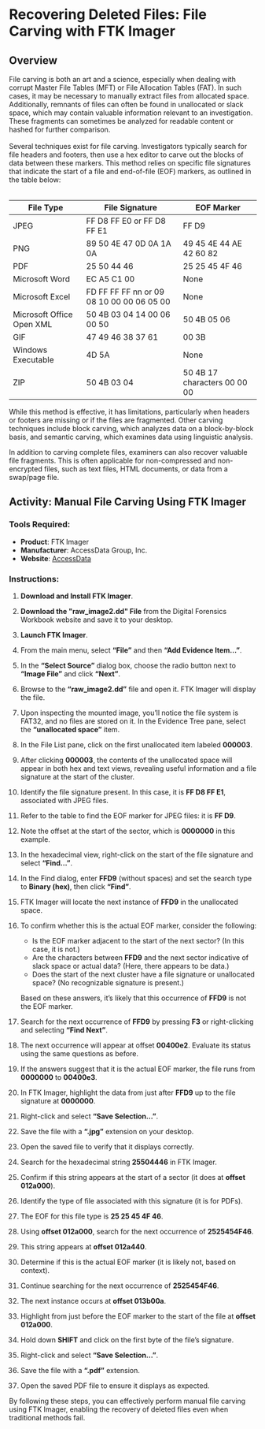 <h1>Recovering Deleted Files: File Carving with FTK Imager</h1>

<h2>Overview</h2>
File carving is both an art and a science, especially when dealing with corrupt Master File Tables (MFT) or File Allocation Tables (FAT). In such cases, it may be necessary to manually extract files from allocated space. Additionally, remnants of files can often be found in unallocated or slack space, which may contain valuable information relevant to an investigation. These fragments can sometimes be analyzed for readable content or hashed for further comparison.
<br />
<br />
Several techniques exist for file carving. Investigators typically search for file headers and footers, then use a hex editor to carve out the blocks of data between these markers. This method relies on specific file signatures that indicate the start of a file and end-of-file (EOF) markers, as outlined in the table below:
<br />
<br />

| File Type                | File Signature          | EOF Marker           |
|-------------------------|-------------------------|----------------------|
| JPEG                    | FF D8 FF E0 or FF D8 FF E1 | FF D9              |
| PNG              | 89	50	4E	47	0D	0A	1A	0A              | 49	45	4E	44	AE	42	60	82     |
| PDF                     | 25 50 44 46             | 25 25 45 4F 46       |
| Microsoft Word       | EC	A5 C1	00 | None                |
| Microsoft Excel      | FD	FF FF	FF nn or 09	08	10	00	00	06	05	00	| None                |
| Microsoft Office Open XML       | 50 4B 03 04 14 00 06 00 50 | 50	4B 05	06                 |
| GIF                     | 47 49 46 38 37 61       | 00 3B                |
| Windows Executable      | 4D 5A                   | None                 |
| ZIP     | 50	4B	03	04                  | 50	4B	17	characters	00	00	00                 |


While this method is effective, it has limitations, particularly when headers or footers are missing or if the files are fragmented. Other carving techniques include block carving, which analyzes data on a block-by-block basis, and semantic carving, which examines data using linguistic analysis.

In addition to carving complete files, examiners can also recover valuable file fragments. This is often applicable for non-compressed and non-encrypted files, such as text files, HTML documents, or data from a swap/page file.

## Activity: Manual File Carving Using FTK Imager

### Tools Required:
- **Product**: FTK Imager
- **Manufacturer**: AccessData Group, Inc.
- **Website**: [AccessData](http://accessdata.com/product-download)

### Instructions:

1. **Download and Install FTK Imager**.
2. **Download the "raw_image2.dd" File** from the Digital Forensics Workbook website and save it to your desktop.
3. **Launch FTK Imager**.
4. From the main menu, select **“File”** and then **“Add Evidence Item…”**.
5. In the **“Select Source”** dialog box, choose the radio button next to **“Image File”** and click **“Next”**.
6. Browse to the **“raw_image2.dd”** file and open it. FTK Imager will display the file.
7. Upon inspecting the mounted image, you’ll notice the file system is FAT32, and no files are stored on it. In the Evidence Tree pane, select the **“unallocated space”** item.
8. In the File List pane, click on the first unallocated item labeled **000003**.
9. After clicking **000003**, the contents of the unallocated space will appear in both hex and text views, revealing useful information and a file signature at the start of the cluster.
10. Identify the file signature present. In this case, it is **FF D8 FF E1**, associated with JPEG files.
11. Refer to the table to find the EOF marker for JPEG files: it is **FF D9**.
12. Note the offset at the start of the sector, which is **0000000** in this example.
13. In the hexadecimal view, right-click on the start of the file signature and select **“Find…”**.
14. In the Find dialog, enter **FFD9** (without spaces) and set the search type to **Binary (hex)**, then click **“Find”**.
15. FTK Imager will locate the next instance of **FFD9** in the unallocated space.
16. To confirm whether this is the actual EOF marker, consider the following:
    - Is the EOF marker adjacent to the start of the next sector? (In this case, it is not.)
    - Are the characters between **FFD9** and the next sector indicative of slack space or actual data? (Here, there appears to be data.)
    - Does the start of the next cluster have a file signature or unallocated space? (No recognizable signature is present.)
    
    Based on these answers, it’s likely that this occurrence of **FFD9** is not the EOF marker.
17. Search for the next occurrence of **FFD9** by pressing **F3** or right-clicking and selecting **“Find Next”**.
18. The next occurrence will appear at offset **00400e2**. Evaluate its status using the same questions as before.
19. If the answers suggest that it is the actual EOF marker, the file runs from **0000000** to **00400e3**.
20. In FTK Imager, highlight the data from just after **FFD9** up to the file signature at **0000000**.
21. Right-click and select **“Save Selection…”**.
22. Save the file with a **“.jpg”** extension on your desktop.
23. Open the saved file to verify that it displays correctly.
24. Search for the hexadecimal string **25504446** in FTK Imager.
25. Confirm if this string appears at the start of a sector (it does at **offset 012a000**).
26. Identify the type of file associated with this signature (it is for PDFs).
27. The EOF for this file type is **25 25 45 4F 46**.
28. Using **offset 012a000**, search for the next occurrence of **2525454F46**.
29. This string appears at **offset 012a440**.
30. Determine if this is the actual EOF marker (it is likely not, based on context).
31. Continue searching for the next occurrence of **2525454F46**.
32. The next instance occurs at **offset 013b00a**.
33. Highlight from just before the EOF marker to the start of the file at **offset 012a000**.
34. Hold down **SHIFT** and click on the first byte of the file’s signature.
35. Right-click and select **“Save Selection…”**.
36. Save the file with a **“.pdf”** extension.
37. Open the saved PDF file to ensure it displays as expected.

By following these steps, you can effectively perform manual file carving using FTK Imager, enabling the recovery of deleted files even when traditional methods fail.

